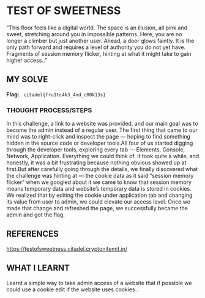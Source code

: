 # TEST OF SWEETNESS
“This floor feels like a digital world. The space is an illusion, all pink and sweet, stretching around you in impossible patterns. 
Here, you are no longer a climber but just another user.
Ahead, a door glows faintly. It is the only path forward and requires a level of authority you do not yet have. Fragments of session 
memory flicker, hinting at what it might take to gain higher access..” 

## MY SOLVE
**Flag:** ` citadel{fru1tc4k3_4nd_c00k13s}`

### THOUGHT PROCESS/STEPS
In this challenge, a link to a website was provided, and our main goal was to become the admin instead of a regular user. The first 
thing that came to our mind was to right-click and inspect the page — hoping to find something hidden in the source code or 
developer tools.All four of us started digging through the developer tools, exploring every tab — Elements, Console, Network, 
Application. Everything we could think of. It took quite a while, and honestly, it was a bit frustrating because nothing obvious 
showed up at first.But after carefully going through the details, we finally discovered what the challenge was hinting at — 
the cookie data as it said “session memory flicker” when we googled about it we came to know that session memory means temporary data 
and website’s temporary data is stored in cookies. We realized that by editing the cookie under application tab  and changing its 
value from user to admin, we could elevate our access level. Once we made that change and refreshed the page, we successfully 
became the admin and got the flag.

## REFERENCES 
https://testofsweetness.citadel.cryptonitemit.in/

## WHAT I LEARNT 
Learnt a simple way to take admin access of a website that if possible we could use a cookie edit if the website uses cookies .
